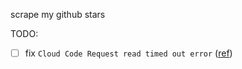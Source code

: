 scrape my github stars

TODO:
- [ ] fix `Cloud Code Request read timed out error` ([ref](https://ticket.avosapps.com/tickets/5527b7aae4b0b40da353e24d/threads))
